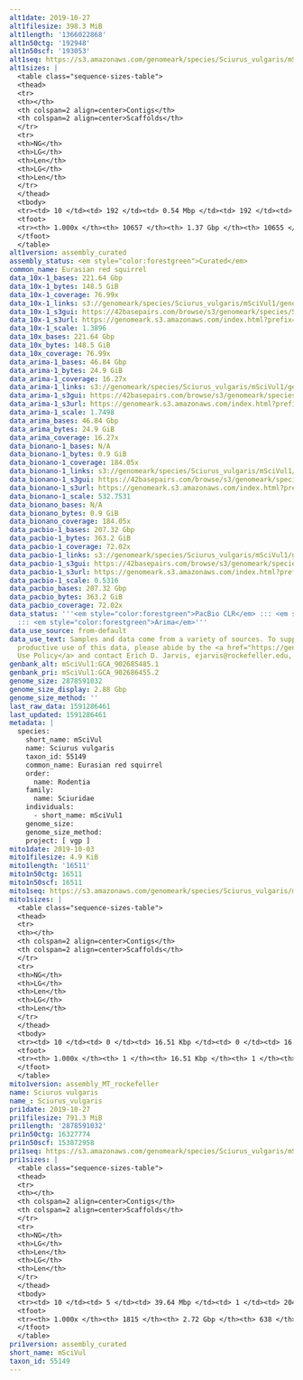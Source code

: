 ```yaml
---
alt1date: 2019-10-27
alt1filesize: 398.3 MiB
alt1length: '1366022868'
alt1n50ctg: '192948'
alt1n50scf: '193053'
alt1seq: https://s3.amazonaws.com/genomeark/species/Sciurus_vulgaris/mSciVul1/assembly_curated/mSciVul1.alt.cur.20191027.fasta.gz
alt1sizes: |
  <table class="sequence-sizes-table">
  <thead>
  <tr>
  <th></th>
  <th colspan=2 align=center>Contigs</th>
  <th colspan=2 align=center>Scaffolds</th>
  </tr>
  <tr>
  <th>NG</th>
  <th>LG</th>
  <th>Len</th>
  <th>LG</th>
  <th>Len</th>
  </tr>
  </thead>
  <tbody>
  <tr><td> 10 </td><td> 192 </td><td> 0.54 Mbp </td><td> 192 </td><td> 0.54 Mbp </td></tr><tr><td> 20 </td><td> 494 </td><td> 389.36 Kbp </td><td> 494 </td><td> 389.36 Kbp </td></tr><tr><td> 30 </td><td> 892 </td><td> 305.10 Kbp </td><td> 892 </td><td> 305.10 Kbp </td></tr><tr><td> 40 </td><td> 1399 </td><td> 241.66 Kbp </td><td> 1399 </td><td> 241.66 Kbp </td></tr><tr style="background-color:#cccccc;"><td> 50 </td><td> 2032 </td><td> 192.95 Kbp </td><td> 2032 </td><td> 193.05 Kbp </td></tr><tr><td> 60 </td><td> 2828 </td><td> 151.60 Kbp </td><td> 2827 </td><td> 151.79 Kbp </td></tr><tr><td> 70 </td><td> 3854 </td><td> 116.90 Kbp </td><td> 3853 </td><td> 116.95 Kbp </td></tr><tr><td> 80 </td><td> 5208 </td><td> 85.99 Kbp </td><td> 5206 </td><td> 86.00 Kbp </td></tr><tr><td> 90 </td><td> 7126 </td><td> 58.84 Kbp </td><td> 7124 </td><td> 58.84 Kbp </td></tr><tr><td> 100 </td><td> 10656 </td><td> 101  bp </td><td> 10654 </td><td> 101  bp </td></tr></tbody>
  <tfoot>
  <tr><th> 1.000x </th><th> 10657 </th><th> 1.37 Gbp </th><th> 10655 </th><th> 1.37 Gbp </th></tr>
  </tfoot>
  </table>
alt1version: assembly_curated
assembly_status: <em style="color:forestgreen">Curated</em>
common_name: Eurasian red squirrel
data_10x-1_bases: 221.64 Gbp
data_10x-1_bytes: 148.5 GiB
data_10x-1_coverage: 76.99x
data_10x-1_links: s3://genomeark/species/Sciurus_vulgaris/mSciVul1/genomic_data/10x/<br>
data_10x-1_s3gui: https://42basepairs.com/browse/s3/genomeark/species/Sciurus_vulgaris/mSciVul1/genomic_data/10x/
data_10x-1_s3url: https://genomeark.s3.amazonaws.com/index.html?prefix=species/Sciurus_vulgaris/mSciVul1/genomic_data/10x/
data_10x-1_scale: 1.3896
data_10x_bases: 221.64 Gbp
data_10x_bytes: 148.5 GiB
data_10x_coverage: 76.99x
data_arima-1_bases: 46.84 Gbp
data_arima-1_bytes: 24.9 GiB
data_arima-1_coverage: 16.27x
data_arima-1_links: s3://genomeark/species/Sciurus_vulgaris/mSciVul1/genomic_data/arima/<br>
data_arima-1_s3gui: https://42basepairs.com/browse/s3/genomeark/species/Sciurus_vulgaris/mSciVul1/genomic_data/arima/
data_arima-1_s3url: https://genomeark.s3.amazonaws.com/index.html?prefix=species/Sciurus_vulgaris/mSciVul1/genomic_data/arima/
data_arima-1_scale: 1.7498
data_arima_bases: 46.84 Gbp
data_arima_bytes: 24.9 GiB
data_arima_coverage: 16.27x
data_bionano-1_bases: N/A
data_bionano-1_bytes: 0.9 GiB
data_bionano-1_coverage: 184.05x
data_bionano-1_links: s3://genomeark/species/Sciurus_vulgaris/mSciVul1/genomic_data/bionano/<br>
data_bionano-1_s3gui: https://42basepairs.com/browse/s3/genomeark/species/Sciurus_vulgaris/mSciVul1/genomic_data/bionano/
data_bionano-1_s3url: https://genomeark.s3.amazonaws.com/index.html?prefix=species/Sciurus_vulgaris/mSciVul1/genomic_data/bionano/
data_bionano-1_scale: 532.7531
data_bionano_bases: N/A
data_bionano_bytes: 0.9 GiB
data_bionano_coverage: 184.05x
data_pacbio-1_bases: 207.32 Gbp
data_pacbio-1_bytes: 363.2 GiB
data_pacbio-1_coverage: 72.02x
data_pacbio-1_links: s3://genomeark/species/Sciurus_vulgaris/mSciVul1/genomic_data/pacbio/<br>
data_pacbio-1_s3gui: https://42basepairs.com/browse/s3/genomeark/species/Sciurus_vulgaris/mSciVul1/genomic_data/pacbio/
data_pacbio-1_s3url: https://genomeark.s3.amazonaws.com/index.html?prefix=species/Sciurus_vulgaris/mSciVul1/genomic_data/pacbio/
data_pacbio-1_scale: 0.5316
data_pacbio_bases: 207.32 Gbp
data_pacbio_bytes: 363.2 GiB
data_pacbio_coverage: 72.02x
data_status: '''<em style="color:forestgreen">PacBio CLR</em> ::: <em style="color:forestgreen">10x</em>
  ::: <em style="color:forestgreen">Arima</em>'''
data_use_source: from-default
data_use_text: Samples and data come from a variety of sources. To support fair and
  productive use of this data, please abide by the <a href="https://genome10k.soe.ucsc.edu/data-use-policies/">Data
  Use Policy</a> and contact Erich D. Jarvis, ejarvis@rockefeller.edu, with any questions.
genbank_alt: mSciVul1:GCA_902685485.1
genbank_pri: mSciVul1:GCA_902686455.2
genome_size: 2878591032
genome_size_display: 2.88 Gbp
genome_size_method: ''
last_raw_data: 1591286461
last_updated: 1591286461
metadata: |
  species:
    short_name: mSciVul
    name: Sciurus vulgaris
    taxon_id: 55149
    common_name: Eurasian red squirrel
    order:
      name: Rodentia
    family:
      name: Sciuridae
    individuals:
      - short_name: mSciVul1
    genome_size:
    genome_size_method:
    project: [ vgp ]
mito1date: 2019-10-03
mito1filesize: 4.9 KiB
mito1length: '16511'
mito1n50ctg: 16511
mito1n50scf: 16511
mito1seq: https://s3.amazonaws.com/genomeark/species/Sciurus_vulgaris/mSciVul1/assembly_MT_rockefeller/mSciVul1.MT.20191003.fasta.gz
mito1sizes: |
  <table class="sequence-sizes-table">
  <thead>
  <tr>
  <th></th>
  <th colspan=2 align=center>Contigs</th>
  <th colspan=2 align=center>Scaffolds</th>
  </tr>
  <tr>
  <th>NG</th>
  <th>LG</th>
  <th>Len</th>
  <th>LG</th>
  <th>Len</th>
  </tr>
  </thead>
  <tbody>
  <tr><td> 10 </td><td> 0 </td><td> 16.51 Kbp </td><td> 0 </td><td> 16.51 Kbp </td></tr><tr><td> 20 </td><td> 0 </td><td> 16.51 Kbp </td><td> 0 </td><td> 16.51 Kbp </td></tr><tr><td> 30 </td><td> 0 </td><td> 16.51 Kbp </td><td> 0 </td><td> 16.51 Kbp </td></tr><tr><td> 40 </td><td> 0 </td><td> 16.51 Kbp </td><td> 0 </td><td> 16.51 Kbp </td></tr><tr style="background-color:#cccccc;"><td> 50 </td><td> 0 </td><td style="background-color:#ff8888;"> 16.51 Kbp </td><td> 0 </td><td style="background-color:#ff8888;"> 16.51 Kbp </td></tr><tr><td> 60 </td><td> 0 </td><td> 16.51 Kbp </td><td> 0 </td><td> 16.51 Kbp </td></tr><tr><td> 70 </td><td> 0 </td><td> 16.51 Kbp </td><td> 0 </td><td> 16.51 Kbp </td></tr><tr><td> 80 </td><td> 0 </td><td> 16.51 Kbp </td><td> 0 </td><td> 16.51 Kbp </td></tr><tr><td> 90 </td><td> 0 </td><td> 16.51 Kbp </td><td> 0 </td><td> 16.51 Kbp </td></tr><tr><td> 100 </td><td> 0 </td><td> 16.51 Kbp </td><td> 0 </td><td> 16.51 Kbp </td></tr></tbody>
  <tfoot>
  <tr><th> 1.000x </th><th> 1 </th><th> 16.51 Kbp </th><th> 1 </th><th> 16.51 Kbp </th></tr>
  </tfoot>
  </table>
mito1version: assembly_MT_rockefeller
name: Sciurus vulgaris
name_: Sciurus_vulgaris
pri1date: 2019-10-27
pri1filesize: 791.3 MiB
pri1length: '2878591032'
pri1n50ctg: 16327774
pri1n50scf: 153872958
pri1seq: https://s3.amazonaws.com/genomeark/species/Sciurus_vulgaris/mSciVul1/assembly_curated/mSciVul1.pri.cur.20191027.fasta.gz
pri1sizes: |
  <table class="sequence-sizes-table">
  <thead>
  <tr>
  <th></th>
  <th colspan=2 align=center>Contigs</th>
  <th colspan=2 align=center>Scaffolds</th>
  </tr>
  <tr>
  <th>NG</th>
  <th>LG</th>
  <th>Len</th>
  <th>LG</th>
  <th>Len</th>
  </tr>
  </thead>
  <tbody>
  <tr><td> 10 </td><td> 5 </td><td> 39.64 Mbp </td><td> 1 </td><td> 204.37 Mbp </td></tr><tr><td> 20 </td><td> 13 </td><td> 31.67 Mbp </td><td> 2 </td><td> 189.66 Mbp </td></tr><tr><td> 30 </td><td> 23 </td><td> 24.28 Mbp </td><td> 4 </td><td> 181.67 Mbp </td></tr><tr><td> 40 </td><td> 35 </td><td> 20.26 Mbp </td><td> 6 </td><td> 162.82 Mbp </td></tr><tr style="background-color:#cccccc;"><td> 50 </td><td> 50 </td><td style="background-color:#88ff88;"> 16.33 Mbp </td><td> 7 </td><td style="background-color:#88ff88;"> 153.87 Mbp </td></tr><tr><td> 60 </td><td> 68 </td><td> 13.09 Mbp </td><td> 9 </td><td> 145.29 Mbp </td></tr><tr><td> 70 </td><td> 93 </td><td> 8.73 Mbp </td><td> 11 </td><td> 132.26 Mbp </td></tr><tr><td> 80 </td><td> 134 </td><td> 4.83 Mbp </td><td> 14 </td><td> 99.24 Mbp </td></tr><tr><td> 90 </td><td> 233 </td><td> 1.55 Mbp </td><td> 18 </td><td> 41.58 Mbp </td></tr><tr><td> 100 </td><td> 1814 </td><td> 1  bp </td><td> 637 </td><td> 659  bp </td></tr></tbody>
  <tfoot>
  <tr><th> 1.000x </th><th> 1815 </th><th> 2.72 Gbp </th><th> 638 </th><th> 2.88 Gbp </th></tr>
  </tfoot>
  </table>
pri1version: assembly_curated
short_name: mSciVul
taxon_id: 55149
---
```

